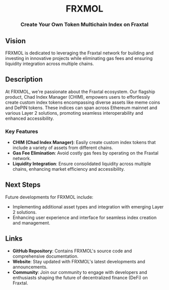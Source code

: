 
<div align="center">
  <h1 align="center">FRXMOL</h1>
  <h3>Create Your Own Token Multichain Index on Fraxtal</h3>
</div>

## Vision

FRXMOL is dedicated to leveraging the Fraxtal network for building and investing in innovative projects while eliminating gas fees and ensuring liquidity integration across multiple chains.

## Description

At FRXMOL, we're passionate about the Fraxtal ecosystem. Our flagship product, Chad Index Manager (CHIM), empowers users to effortlessly create custom index tokens encompassing diverse assets like meme coins and DePIN tokens. These indices can span across Ethereum mainnet and various Layer 2 solutions, promoting seamless interoperability and enhanced accessibility.

### Key Features

- **CHIM (Chad Index Manager)**: Easily create custom index tokens that include a variety of assets from different chains.
- **Gas Fee Elimination**: Avoid costly gas fees by operating on the Fraxtal network.
- **Liquidity Integration**: Ensure consolidated liquidity across multiple chains, enhancing market efficiency and accessibility.

## Next Steps

Future developments for FRXMOL include:
- Implementing additional asset types and integration with emerging Layer 2 solutions.
- Enhancing user experience and interface for seamless index creation and management.

## Links

- **GitHub Repository**: Contains FRXMOL's source code and comprehensive documentation.
- **Website**: Stay updated with FRXMOL's latest developments and announcements.
- **Community**: Join our community to engage with developers and enthusiasts shaping the future of decentralized finance (DeFi) on Fraxtal.
